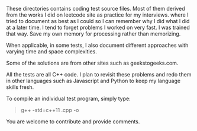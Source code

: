 
These directories contains coding test source files. Most of them derived from the works I did 
on leetcode site as practice for my interviews. where I tried to document as best as I could so I can remember
why I did what I did at a later time. I tend to forget problems I worked on very fast. I was trained 
that way. Save my own memory for processing rather than memorizing. 

When applicable, in some tests, I also document different approaches with varying time and space complexities.

Some of the solutions are from other sites such as geekstogeeks.com.

All the tests are all C++ code. I plan to revisit these problems and redo them in other languages such as Javascript 
and Python to keep my language skills fresh.

To compile an individual test program, simply type:

> g++ -std=c++11 <test>.cpp -o <test>

You are welcome to contribute and provide comments.


